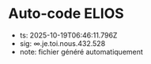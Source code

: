 # Auto-code ELIOS
- ts: 2025-10-19T06:46:11.796Z
- sig: ∞.je.toi.nous.432.528
- note: fichier généré automatiquement